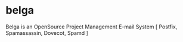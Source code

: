 belga
=====

Belga is an OpenSource Project Management E-mail System [ Postfix, Spamassassin, Dovecot, Spamd ]
